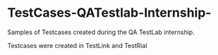 # TestCases-QATestlab-Internship-

Samples of Testcases created during the QA TestLab internship. 

Testcases were created in TestLink and TestRial
